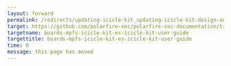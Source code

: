 ```yaml
---
layout: forward
permalink: /redirects/updating-icicle-kit_updating-icicle-kit-design-and-linux
target: https://github.com/polarfire-soc/polarfire-soc-documentation/tree/master/reference-designs-fpga-and-development-kits/icicle-kit-embedded-software-user-guide.md
targetname: boards-mpfs-icicle-kit-es-icicle-kit-user-guide
targettitle: boards-mpfs-icicle-kit-es-icicle-kit-user-guide
time: 0
message: this page has moved
---
```

